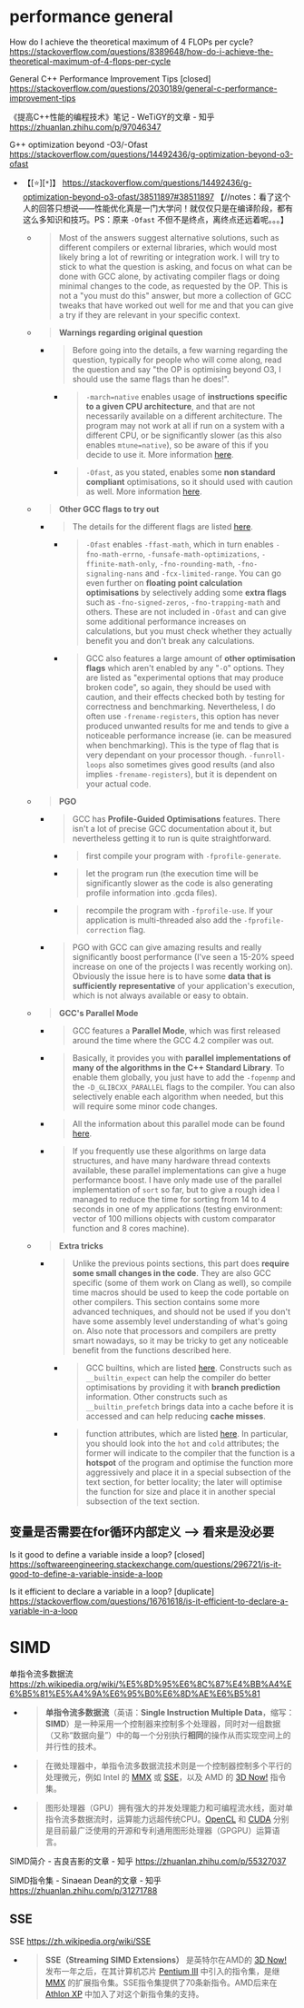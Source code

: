 
# performance general

How do I achieve the theoretical maximum of 4 FLOPs per cycle? https://stackoverflow.com/questions/8389648/how-do-i-achieve-the-theoretical-maximum-of-4-flops-per-cycle

General C++ Performance Improvement Tips [closed] https://stackoverflow.com/questions/2030189/general-c-performance-improvement-tips

《提高C++性能的编程技术》笔记 - WeTiGY的文章 - 知乎 https://zhuanlan.zhihu.com/p/97046347

G++ optimization beyond -O3/-Ofast https://stackoverflow.com/questions/14492436/g-optimization-beyond-o3-ofast
- 【[:star:][`*`]】 https://stackoverflow.com/questions/14492436/g-optimization-beyond-o3-ofast/38511897#38511897 【//notes：看了这个人的回答只想说——性能优化真是一门大学问！就仅仅只是在编译阶段，都有这么多知识和技巧。PS：原来 `-Ofast` 不但不是终点，离终点还远着呢。。。】
  * > Most of the answers suggest alternative solutions, such as different compilers or external libraries, which would most likely bring a lot of rewriting or integration work. I will try to stick to what the question is asking, and focus on what can be done with GCC alone, by activating compiler flags or doing minimal changes to the code, as requested by the OP. This is not a "you must do this" answer, but more a collection of GCC tweaks that have worked out well for me and that you can give a try if they are relevant in your specific context.
  * > **Warnings regarding original question**
    + > Before going into the details, a few warning regarding the question, typically for people who will come along, read the question and say "the OP is optimising beyond O3, I should use the same flags than he does!".
      - > `-march=native` enables usage of **instructions specific to a given CPU architecture**, and that are not necessarily available on a different architecture. The program may not work at all if run on a system with a different CPU, or be significantly slower (as this also enables `mtune=native`), so be aware of this if you decide to use it. More information [here](https://gcc.gnu.org/onlinedocs/gcc/x86-Options.html).
      - > `-Ofast`, as you stated, enables some **non standard compliant** optimisations, so it should used with caution as well. More information [here](https://gcc.gnu.org/onlinedocs/gcc/Optimize-Options.html).
  * > **Other GCC flags to try out**
    + > The details for the different flags are listed [here](https://gcc.gnu.org/onlinedocs/gcc/Optimize-Options.html).
      - > `-Ofast` enables `-ffast-math`, which in turn enables `-fno-math-errno`, `-funsafe-math-optimizations`, `-ffinite-math-only`, `-fno-rounding-math`, `-fno-signaling-nans` and `-fcx-limited-range`. You can go even further on **floating point calculation optimisations** by selectively adding some **extra flags** such as `-fno-signed-zeros`, `-fno-trapping-math` and others. These are not included in `-Ofast` and can give some additional performance increases on calculations, but you must check whether they actually benefit you and don't break any calculations.
      - > GCC also features a large amount of **other optimisation flags** which aren't enabled by any "`-O`" options. They are listed as "experimental options that may produce broken code", so again, they should be used with caution, and their effects checked both by testing for correctness and benchmarking. Nevertheless, I do often use `-frename-registers`, this option has never produced unwanted results for me and tends to give a noticeable performance increase (ie. can be measured when benchmarking). This is the type of flag that is very dependant on your processor though. `-funroll-loops` also sometimes gives good results (and also implies `-frename-registers`), but it is dependent on your actual code.
  * > **PGO**
    + > GCC has **Profile-Guided Optimisations** features. There isn't a lot of precise GCC documentation about it, but nevertheless getting it to run is quite straightforward.
      - > first compile your program with `-fprofile-generate`.
      - > let the program run (the execution time will be significantly slower as the code is also generating profile information into .gcda files).
      - > recompile the program with `-fprofile-use`. If your application is multi-threaded also add the `-fprofile-correction` flag.
    + > PGO with GCC can give amazing results and really significantly boost performance (I've seen a 15-20% speed increase on one of the projects I was recently working on). Obviously the issue here is to have some **data that is sufficiently representative** of your application's execution, which is not always available or easy to obtain.
  * > **GCC's Parallel Mode**
    + > GCC features a **Parallel Mode**, which was first released around the time where the GCC 4.2 compiler was out.
    + > Basically, it provides you with **parallel implementations of many of the algorithms in the C++ Standard Library**. To enable them globally, you just have to add the `-fopenmp` and the `-D_GLIBCXX_PARALLEL` flags to the compiler. You can also selectively enable each algorithm when needed, but this will require some minor code changes.
    + > All the information about this parallel mode can be found [here](https://gcc.gnu.org/onlinedocs/libstdc++/manual/parallel_mode.html).
    + > If you frequently use these algorithms on large data structures, and have many hardware thread contexts available, these parallel implementations can give a huge performance boost. I have only made use of the parallel implementation of `sort` so far, but to give a rough idea I managed to reduce the time for sorting from 14 to 4 seconds in one of my applications (testing environment: vector of 100 millions objects with custom comparator function and 8 cores machine).
  * > **Extra tricks**
    + > Unlike the previous points sections, this part does **require some small changes in the code**. They are also GCC specific (some of them work on Clang as well), so compile time macros should be used to keep the code portable on other compilers. This section contains some more advanced techniques, and should not be used if you don't have some assembly level understanding of what's going on. Also note that processors and compilers are pretty smart nowadays, so it may be tricky to get any noticeable benefit from the functions described here.
      - > GCC builtins, which are listed [here](https://gcc.gnu.org/onlinedocs/gcc/Other-Builtins.html). Constructs such as `__builtin_expect` can help the compiler do better optimisations by providing it with **branch prediction** information. Other constructs such as `__builtin_prefetch` brings data into a cache before it is accessed and can help reducing **cache misses**.
      - > function attributes, which are listed [here](https://gcc.gnu.org/onlinedocs/gcc/Common-Function-Attributes.html). In particular, you should look into the `hot` and `cold` attributes; the former will indicate to the compiler that the function is a **hotspot** of the program and optimise the function more aggressively and place it in a special subsection of the text section, for better locality; the later will optimise the function for size and place it in another special subsection of the text section.

## 变量是否需要在for循环内部定义 --> 看来是没必要

Is it good to define a variable inside a loop? [closed] https://softwareengineering.stackexchange.com/questions/296721/is-it-good-to-define-a-variable-inside-a-loop

Is it efficient to declare a variable in a loop? [duplicate] https://stackoverflow.com/questions/16761618/is-it-efficient-to-declare-a-variable-in-a-loop

# SIMD

单指令流多数据流 https://zh.wikipedia.org/wiki/%E5%8D%95%E6%8C%87%E4%BB%A4%E6%B5%81%E5%A4%9A%E6%95%B0%E6%8D%AE%E6%B5%81
- > **单指令流多数据流**（英语：**Single Instruction Multiple Data**，缩写：**SIMD**）是一种采用一个控制器来控制多个处理器，同时对一组数据（又称“数据向量”）中的每一个分别执行**相同**的操作从而实现空间上的并行性的技术。
- > 在微处理器中，单指令流多数据流技术则是一个控制器控制多个平行的处理微元，例如 Intel 的 [MMX](https://zh.wikipedia.org/wiki/MMX) 或 [SSE](https://zh.wikipedia.org/wiki/SSE)，以及 AMD 的 [3D Now!](https://zh.wikipedia.org/wiki/3DNow!) 指令集。
- > 图形处理器（GPU）拥有强大的并发处理能力和可编程流水线，面对单指令流多数据流时，运算能力远超传统CPU。[OpenCL](https://zh.wikipedia.org/wiki/OpenCL) 和 [CUDA](https://zh.wikipedia.org/wiki/CUDA) 分别是目前最广泛使用的开源和专利通用图形处理器（GPGPU）运算语言。

SIMD简介 - 吉良吉影的文章 - 知乎 https://zhuanlan.zhihu.com/p/55327037

SIMD指令集 - Sinaean Dean的文章 - 知乎 https://zhuanlan.zhihu.com/p/31271788

## SSE

SSE https://zh.wikipedia.org/wiki/SSE
- > **SSE（Streaming SIMD Extensions）** 是英特尔在AMD的 [3D Now!]() 发布一年之后，在其计算机芯片 [Pentium III]() 中引入的指令集，是继 [MMX]() 的扩展指令集。SSE指令集提供了70条新指令。AMD后来在 [Athlon XP]() 中加入了对这个新指令集的支持。
